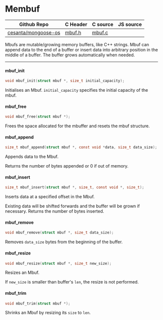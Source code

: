 # Membuf
| Github Repo | C Header | C source  | JS source |
| ----------- | -------- | --------  | ----------------- |
| [cesanta/mongoose-os](https://github.com/cesanta/mongoose-os) | [mbuf.h](https://github.com/cesanta/mongoose-os/tree/master/fw/include/mbuf.h) | [mbuf.c](https://github.com/cesanta/mongoose-os/tree/master/fw/src/mbuf.c)  | &nbsp;         |


Mbufs are mutable/growing memory buffers, like C++ strings.
Mbuf can append data to the end of a buffer or insert data into arbitrary
position in the middle of a buffer. The buffer grows automatically when
needed.
 

 ----- 
#### mbuf_init

```c
void mbuf_init(struct mbuf *, size_t initial_capacity);
```

Initialises an Mbuf.
`initial_capacity` specifies the initial capacity of the mbuf.
 
#### mbuf_free

```c
void mbuf_free(struct mbuf *);
```
 Frees the space allocated for the mbuffer and resets the mbuf structure. 
#### mbuf_append

```c
size_t mbuf_append(struct mbuf *, const void *data, size_t data_size);
```

Appends data to the Mbuf.

Returns the number of bytes appended or 0 if out of memory.
 
#### mbuf_insert

```c
size_t mbuf_insert(struct mbuf *, size_t, const void *, size_t);
```

Inserts data at a specified offset in the Mbuf.

Existing data will be shifted forwards and the buffer will
be grown if necessary.
Returns the number of bytes inserted.
 
#### mbuf_remove

```c
void mbuf_remove(struct mbuf *, size_t data_size);
```
 Removes `data_size` bytes from the beginning of the buffer. 
#### mbuf_resize

```c
void mbuf_resize(struct mbuf *, size_t new_size);
```

Resizes an Mbuf.

If `new_size` is smaller than buffer's `len`, the
resize is not performed.
 
#### mbuf_trim

```c
void mbuf_trim(struct mbuf *);
```
 Shrinks an Mbuf by resizing its `size` to `len`. 
